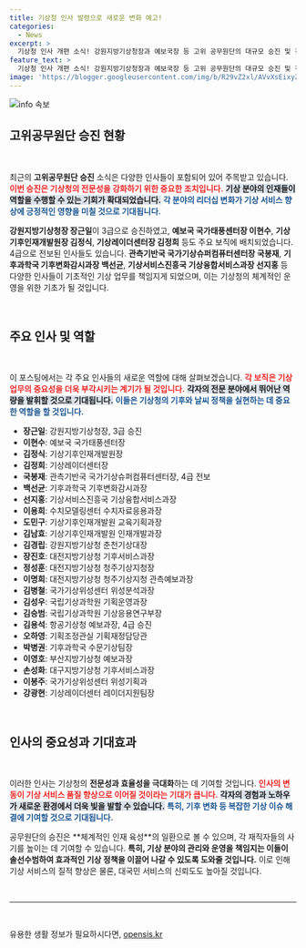 ```yaml
---
title: 기상청 인사 발령으로 새로운 변화 예고!
categories:
  - News
excerpt: >
  기상청 인사 개편 소식! 강원지방기상청장과 예보국장 등 고위 공무원단의 대규모 승진 및 전보 인사가 단행됐다. 기상기후 인재 양성과 기후 변화 대응에 나선 새로운 리더들은 누가 될지, 그들의 포부는 무엇일지 궁금증을 자아낸다. 클릭해서 자세한 내용을 확인하세요!
feature_text: >
  기상청 인사 개편 소식! 강원지방기상청장과 예보국장 등 고위 공무원단의 대규모 승진 및 전보 인사가 단행됐다. 기상기후 인재 양성과 기후 변화 대응에 나선 새로운 리더들은 누가 될지, 그들의 포부는 무엇일지 궁금증을 자아낸다. 클릭해서 자세한 내용을 확인하세요!
image: 'https://blogger.googleusercontent.com/img/b/R29vZ2xl/AVvXsEixyZcFfHzMRdzZMjFBmAUKJYCLCGyLL1o632UiGVXcaFdKo_bkvkuCioo0uUKlGfBVcT3P84aROyZIXSBEx3Aw5nCQ3pTgDom1WDC4m8eifvWiAmWEEVb4x6G_l8C0QH225ldMjyaFvpxGEBGNO37VmDTDMHGhJPq73UglMfDca1-0aw/s1600/blogspot.png'
---
```


<p><img src="https://blogger.googleusercontent.com/img/b/R29vZ2xl/AVvXsEixyZcFfHzMRdzZMjFBmAUKJYCLCGyLL1o632UiGVXcaFdKo_bkvkuCioo0uUKlGfBVcT3P84aROyZIXSBEx3Aw5nCQ3pTgDom1WDC4m8eifvWiAmWEEVb4x6G_l8C0QH225ldMjyaFvpxGEBGNO37VmDTDMHGhJPq73UglMfDca1-0aw/s1600/blogspot.png" alt="info 속보" /></p>

<h2 data-ke-size="size26">고위공무원단 승진 현황</h2>

<p data-ke-size="size16">&nbsp;</p>

<p>최근의 <strong>고위공무원단 승진</strong> 소식은 다양한 인사들이 포함되어 있어 주목받고 있습니다. <b><span style="color: #ee2323;">이번 승진은 기상청의 전문성을 강화하기 위한 중요한 조치입니다.</span></b> <b><span style="background-color: #21538527;">기상 분야의 인재들이 역할을 수행할 수 있는 기회가 확대되었습니다.</span></b> <b><span style="color: #1a5490;">각 분야의 리더십 변화가 기상 서비스 향상에 긍정적인 영향을 미칠 것으로 기대됩니다.</span></b> </p>

<p data-ke-size="size16"><b>강원지방기상청장 장근일</b>이 3급으로 승진하였고, <b>예보국 국가태풍센터장 이현수</b>, <b>기상기후인재개발원장 김정식</b>, <b>기상레이더센터장 김정희</b> 등도 주요 보직에 배치되었습니다. 4급으로 전보된 인사들도 있습니다. <b>관측기반국 국가기상슈퍼컴퓨터센터장 국봉재</b>, <b>기후과학국 기후변화감시과장 백선균</b>, <b>기상서비스진흥국 기상융합서비스과장 선지홍</b> 등 다양한 인사들이 기초적인 기상 업무를 책임지게 되었으며, 이는 기상청의 체계적인 운영을 위한 기초가 될 것입니다.</p>

<p data-ke-size="size16">&nbsp;</p>

<h2 data-ke-size="size26">주요 인사 및 역할</h2>

<p data-ke-size="size16">&nbsp;</p>

<p>이 포스팅에서는 각 주요 인사들의 새로운 역할에 대해 살펴보겠습니다. <b><span style="color: #ee2323;">각 보직은 기상 업무의 중요성을 더욱 부각시키는 계기가 될 것입니다.</span></b> <b><span style="background-color: #21538527;">각자의 전문 분야에서 뛰어난 역량을 발휘할 것으로 기대됩니다.</span></b> <b><span style="color: #1a5490;">이들은 기상청의 기후와 날씨 정책을 실현하는 데 중요한 역할을 할 것입니다.</span></b></p>

<ul>
    <li><b>장근일</b>: 강원지방기상청장, 3급 승진</li>
    <li><b>이현수</b>: 예보국 국가태풍센터장</li>
    <li><b>김정식</b>: 기상기후인재개발원장</li>
    <li><b>김정희</b>: 기상레이더센터장</li>
    <li><b>국봉재</b>: 관측기반국 국가기상슈퍼컴퓨터센터장, 4급 전보</li>
    <li><b>백선균</b>: 기후과학국 기후변화감시과장</li>
    <li><b>선지홍</b>: 기상서비스진흥국 기상융합서비스과장</li>
    <li><b>이용희</b>: 수치모델링센터 수치자료응용과장</li>
    <li><b>도민구</b>: 기상기후인재개발원 교육기획과장</li>
    <li><b>김남효</b>: 기상기후인재개발원 인재개발과장</li>
    <li><b>김경립</b>: 강원지방기상청 춘천기상대장</li>
    <li><b>장진호</b>: 대전지방기상청 기후서비스과장</li>
    <li><b>정성훈</b>: 대전지방기상청 청주기상지청장</li>
    <li><b>이명희</b>: 대전지방기상청 청주기상지청 관측예보과장</li>
    <li><b>김병철</b>: 국가기상위성센터 위성분석과장</li>
    <li><b>김성우</b>: 국립기상과학원 기획운영과장</li>
    <li><b>김승범</b>: 국립기상과학원 기상응용연구부장</li>
    <li><b>김용석</b>: 항공기상청 예보과장, 4급 승진</li>
    <li><b>오하영</b>: 기획조정관실 기획재정담당관</li>
    <li><b>박병권</b>: 기후과학국 수문기상팀장</li>
    <li><b>이영호</b>: 부산지방기상청 예보과장</li>
    <li><b>손성화</b>: 대구지방기상청 기후서비스과장</li>
    <li><b>이봉주</b>: 국가기상위성센터 위성기획과</li>
    <li><b>강광현</b>: 기상레이더센터 레이더지원팀장</li>
</ul>

<p data-ke-size="size16">&nbsp;</p>

<h2 data-ke-size="size26">인사의 중요성과 기대효과</h2>

<p data-ke-size="size16">&nbsp;</p>

<p>이러한 인사는 기상청의 <strong>전문성과 효율성을 극대화</strong>하는 데 기여할 것입니다. <b><span style="color: #ee2323;">인사의 변동이 기상 서비스 품질 향상으로 이어질 것이라는 기대가 큽니다.</span></b> <b><span style="background-color: #21538527;">각자의 경험과 노하우가 새로운 환경에서 더욱 빛을 발할 수 있습니다.</span></b> <b><span style="color: #1a5490;">특히, 기후 변화 등 복잡한 기상 이슈 해결에 기여할 것으로 기대됩니다.</span></b></p>

<p data-ke-size="size16">공무원단의 승진은 **체계적인 인재 육성**의 일환으로 볼 수 있으며, 각 재직자들의 사기를 높이는 데 기여할 수 있습니다. <b>특히, 기상 분야의 관리와 운영을 책임지는 이들이 솔선수범하여 효과적인 기상 정책을 이끌어 나갈 수 있도록 도와줄 것입니다.</b> 이로 인해 기상 서비스의 질적 향상은 물론, 대국민 서비스의 신뢰도도 높아질 것입니다.</p>

<p data-ke-size="size16">&nbsp;</p>

<hr />

<p data-ke-size="size16">&nbsp;</p>
유용한 생활 정보가 필요하시다면, <a href="https://opensis.kr" rel="dofollow">opensis.kr</a>


